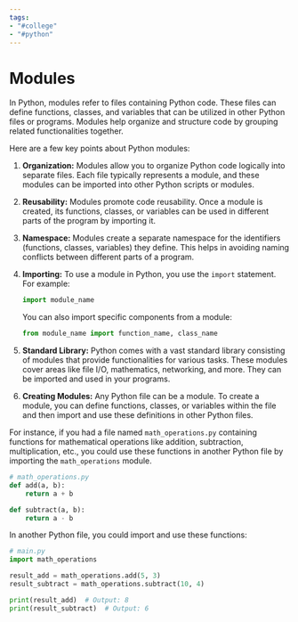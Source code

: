 ```yaml
---
tags:
- "#college"
- "#python"
---
```


# Modules
In Python, modules refer to files containing Python code. These files can define functions, classes, and variables that can be utilized in other Python files or programs. Modules help organize and structure code by grouping related functionalities together.

Here are a few key points about Python modules:

1. **Organization:** Modules allow you to organize Python code logically into separate files. Each file typically represents a module, and these modules can be imported into other Python scripts or modules.

2. **Reusability:** Modules promote code reusability. Once a module is created, its functions, classes, or variables can be used in different parts of the program by importing it.

3. **Namespace:** Modules create a separate namespace for the identifiers (functions, classes, variables) they define. This helps in avoiding naming conflicts between different parts of a program.

4. **Importing:** To use a module in Python, you use the `import` statement. For example:
   ```python
   import module_name
   ```
   You can also import specific components from a module:
   ```python
   from module_name import function_name, class_name
   ```

5. **Standard Library:** Python comes with a vast standard library consisting of modules that provide functionalities for various tasks. These modules cover areas like file I/O, mathematics, networking, and more. They can be imported and used in your programs.

6. **Creating Modules:** Any Python file can be a module. To create a module, you can define functions, classes, or variables within the file and then import and use these definitions in other Python files.

For instance, if you had a file named `math_operations.py` containing functions for mathematical operations like addition, subtraction, multiplication, etc., you could use these functions in another Python file by importing the `math_operations` module.

```python
# math_operations.py
def add(a, b):
    return a + b

def subtract(a, b):
    return a - b
```

In another Python file, you could import and use these functions:

```python
# main.py
import math_operations

result_add = math_operations.add(5, 3)
result_subtract = math_operations.subtract(10, 4)

print(result_add)  # Output: 8
print(result_subtract)  # Output: 6
```